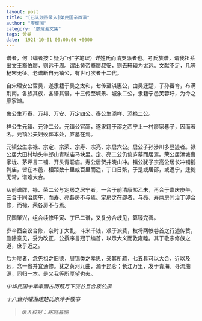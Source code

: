 ```yaml
---
layout: post
title: "[已认领待录入]棨民国辛酉谱"
author: "廖耀湘"
category: "廖耀湘文集"
tags: 分类
date:  1921-10-01 00:00:00 +0000
---
```



谱者，何（编者按：疑为“可”字笔误）详姓氏而清支派者也。考氏族谱，谓我祖系出文王裔伯廖，则远于周。谓出黄帝裔廖叔安，则去轩辕为尤远。文献不足，几等杞宋无征。老谱断自元镇公，有世可次者十二代。

自宋理安公宦吴，遂隶籍于吴之太和，七传至淇惠公，由吴迁楚，子孙蕃育，布满荆南。各族其族，各谱其谱。十三传至城景、城象二公，隶籍宁邑芙蓉圩，为今之廖家滩。

象公生万泰、万邦、万安、万定四公。泰公生添祥、添禄二公。

祥公生元镇、元钟二公。元镇公官邵，遂隶籍于邵之西宁上一村廖家巷子，因而著名。元镇公夫妇殁葬本处，庐墓在焉。

元镇公生宗禄、宗定、宗荣、宗寿、宗亮、宗启六公。启公子孙涉川多登迹者。禄公居大田村坳头牛郎山青聪庙马块里。定、亮二公仍倚庐墓而居焉。荣公居濠塘曹家垅、茅坪言二铺、开头青聪庙。寿公居贺井晓山冲。镇公犹子宗高公居长冲铺鹅鸭庙，皆在本邑，相距数十里或百里而遥，丁口日繁，于是或居邵，或返宁，迁徙无常，谱难大合。

从前谱牒，禄、荣二公与定房之居宁者，一合于前清康熙乙未，再合于嘉庆庚午，三合于同治庚午，而寿、亮各房不与焉。定房之在邵者，与亮、寿两房同治丁卯合修，而禄、荣各房不与焉。

民国肇兴，组合续修甲寅、丁巳二谱，又复分合歧见，算臻完善。

岁辛酉会议合修，奈时丁大乱，斗米千钱，艰于派费，权将两帙卷首之行述传赞，删除意见，妥为改正，公撰序言冠于编首，以示大义而敦雍睦。其于敬宗修族之道，庶乎近之。

后为廖者，念先祖之旧德，展锡类之孝思，亲其所疏，七五县可以大合，近以及远，念一省并宜通修。犹之黄河九曲，源于昆仑；长江万里，发于青海。寻流溯源，同归一本。是又我等所厚望也夫。

*中华民国十年辛酉古历葭月下浣谷旦合族公撰*

*十八世孙耀湘建楚氏原沐手敬书*


>*录入校对：寒庭暮晚*
